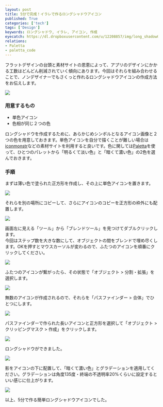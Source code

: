```yaml
---
layout: post
title: 5分で完成！イラレで作るロングシャドウアイコン
published: True
categories: ['tech']
tags: ['Design']
keywords: ロングシャドウ, イラレ, アイコン, 作成
eyecatch: https://dl.dropboxusercontent.com/u/12208857/img/long_shadow00.png
relations:
- Paletta
- paletta_code
---
```


フラットデザインの台頭と素材サイトの恩恵によって、アプリのデザインにかかる工数はどんどん削減されていく傾向にあります。今回はそれらを組み合わせることで、ノンデザイナーでもさくっと作れるロングシャドウアイコンの作成方法をお伝えします。

<img src="https://dl.dropboxusercontent.com/u/12208857/img/long_shadow00.png" class="image-on-frame-mini">

### 用意するもの

* 単色アイコン
* 色相が同じ２つの色

ロングシャドウを作成するために、あらかじめシンボルとなるアイコン画像と２つの色を用意しておきます。単色アイコンを自分で描くことが難しい場合は[iconmonstr](http://iconmonstr.com/)などの素材サイトを利用すると良いです。色に関しては[Paletta](http://paletta.mrk1869.com/)を使って、ひとつのパレットから「明るくて淡い色」と「暗くて濃い色」の2色を選んでおきます。

### 手順

まずは薄い色で塗られた正方形を作成し、その上に単色アイコンを置きます。

<img src="https://dl.dropboxusercontent.com/u/12208857/img/long_shadow01.png" class="image-on-frame">

それらを別の場所にコピーして、さらにアイコンのコピーを正方形の枠外にも配置します。

<img src="https://dl.dropboxusercontent.com/u/12208857/img/long_shadow02.png" class="image-on-frame">

画面左に見える「ツール」から「ブレンドツール」を見つけてダブルクリックします。<br>
今回はステップ数を大きな数にして、オブジェクトの間をブレンドで埋め尽くします。OKを押すとマウスカーソルが変わるので、ふたつのアイコンを順番にクリックしてください。

<img src="https://dl.dropboxusercontent.com/u/12208857/img/long_shadow03.png" class="image-on-frame">

ふたつのアイコンが繋がったら、その状態で「オブジェクト > 分割・拡張」を選択します。

<img src="https://dl.dropboxusercontent.com/u/12208857/img/long_shadow04.png" class="image-on-frame">

無数のアイコンが作成されるので、それらを「パスファインダー > 合体」でひとつにします。

<img src="https://dl.dropboxusercontent.com/u/12208857/img/long_shadow05.png" class="image-on-frame">

パスファインダーで作られた長いアイコンと正方形を選択して「オブジェクト > クリッピングマスク > 作成」をクリックします。

<img src="https://dl.dropboxusercontent.com/u/12208857/img/long_shadow06.png" class="image-on-frame">

ロングシャドウができました。

<img src="https://dl.dropboxusercontent.com/u/12208857/img/long_shadow07.png" class="image-on-frame">

影をアイコンの下に配置して、「暗くて濃い色」とグラデーションを適用してください。グラデーションは角度135度・終端の不透明率20%くらいに設定するといい感じに仕上がります。

<img src="https://dl.dropboxusercontent.com/u/12208857/img/long_shadow08.png" class="image-on-frame">

以上、5分で作る簡単ロングシャドウアイコンでした。

